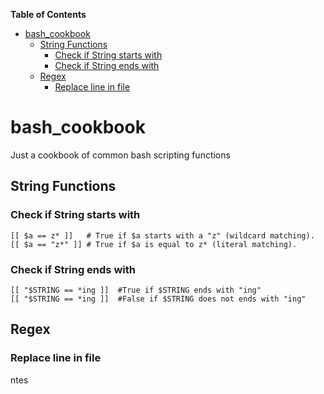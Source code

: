 <!-- START doctoc generated TOC please keep comment here to allow auto update -->
<!-- DON'T EDIT THIS SECTION, INSTEAD RE-RUN doctoc TO UPDATE -->
**Table of Contents**

- [bash_cookbook](#bash_cookbook)
  - [String Functions](#string-functions)
    - [Check if String starts with](#check-if-string-starts-with)
    - [Check if String ends with](#check-if-string-ends-with)
  - [Regex](#regex)
    - [Replace line in file](#replace-line-in-file)

<!-- END doctoc generated TOC please keep comment here to allow auto update -->

# bash_cookbook
Just a cookbook of common bash scripting functions


## String Functions

### Check if String starts with 

```
[[ $a == z* ]]   # True if $a starts with a "z" (wildcard matching).
[[ $a == "z*" ]] # True if $a is equal to z* (literal matching).
```

### Check if String ends with

```
[[ "$STRING == *ing ]]  #True if $STRING ends with "ing"
[[ "$STRING == *ing ]]  #False if $STRING does not ends with "ing"
```

## Regex 

### Replace line in file

ntes

